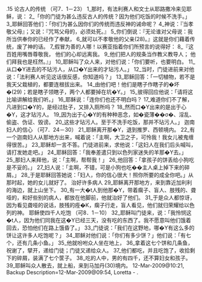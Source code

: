 .15 
论古人的传统 
（可7．1－23） 
1_那时，有法利赛人和文士从耶路撒冷来见耶稣，说： 2_「你的门徒为甚么违反古人的传统？因为他们吃饭的时候不洗手。」 3_耶稣回答他们：「你们为甚么因你们的传统而违反神的诫命呢？ 4_神说：『当孝敬父母』；又说：『咒骂父母的，必须处死。』 5_你们倒说：『无论谁对父母说：我所当供奉你的已经作了奉献， 6_就可以不孝敬他的父亲(28)。』这就是你们藉着传统，废了神的话。 7_假冒为善的人哪！以赛亚指着你们所预言的说得好： 
8_『这百姓用嘴唇尊敬我， 
他们的心却远离我。 
9_他们把人的规条当作教义教导人； 
他们拜我也是枉然。』」 
10_耶稣叫了众人来，对他们说：「你们要听，也要明白。 11_从口�Y进去的不玷污人，从口�Y出来的才玷污人。」 12_当时，门徒进前来对他说：「法利赛人听见这话很反感，你知道吗？」 13_耶稣回答：「一切植物，若不是我天父栽植的，都要连根拔出来。 14_由他们吧！他们是瞎子作瞎子的�坏�(29)；若是瞎子领瞎子，两个人都要掉在坑�Y。」 15_彼得回应他说：「请将这比喻讲解给我们听。」 16_耶稣说：「连你们也还不明白吗？ 17_难道你们不了解，凡进到口�Y的，是经过肚子，又排入厕所吗？ 18_然而口�Y出来的是出于心�Y，这才玷污人。 19_因为出于心�Y的有种种恶念，如�瓷薄��σ�、淫乱、偷盗、伪证、毁谤。 20_这些才玷污人。至于不洗手吃饭，那并不玷污人。」 
迦南妇人的信心 
（可7．24－30） 
21_耶稣离开那�Y，退到推罗、西顿境内。 22_有一个迦南妇人从那地方出来，喊着说：「主啊，大卫之子，可怜我！我女儿被鬼缠得很苦。」 23_耶稣却一言不答。门徒进前来，求他说：「这妇人在我们后头喊叫，请打发她走吧。」 24_耶稣回答：「我奉差遣只到以色列家迷失的羊那�Y去。」 25_那妇人来拜他，说：「主啊，帮帮我！」 26_他回答：「拿孩子的饼丢给小狗吃是不妥的。」 27_妇人说：「主啊，不错，可是小狗也吃��主人桌上掉下来的碎屑。」 28_于是耶稣回答她说：「妇人，你的信心很大！照你所要的成全你吧。」从那时起，她的女儿就好了。 
治好许多病人 
29_耶稣离开那地方，来到靠近加利利的海边，就上山坐下。 30_有一大�t人到他那�Y，带着瘸子、盲人、肢残的、聋哑的，和好些别的病人，都放在他脚前，他就治好了他们。 31_于是众人都惊讶，因为看见聋哑的说话，肢残的痊�K，瘸子行走，盲人看见，他们就归荣耀给以色列的神。 
耶稣使四千人吃饱 
（可8．1－10） 
32_耶稣叫门徒来，说：「我怜悯这�t人，因为他们同我在这�Y已经三天，没有吃的东西了。我不愿意叫他们饿着回去，恐怕他们在路上饿昏了。」 33_门徒说：「我们在这野地，哪�Y有这么多的饼让这许多人吃饱呢？」 34_耶稣对他们说：「你们有多少饼？」他们说：「有七个，还有几条小鱼。」 35_他就吩咐众人坐在地上， 36_拿着这七个饼和几条鱼，祝谢了，擘开，递给门徒；门徒又递给众人。 37_他们都吃，并且吃饱了，收拾剩下的碎屑，装满了七个筐子。 38_吃的人中，男的有四千，还不算妇女和孩子。 39_耶稣叫众人散去，就上船，来到马加丹(30)境内。 
12-Mar-2009@10:21, Backup Description=12-Mar-2009@09:54, Loretta - 
.
